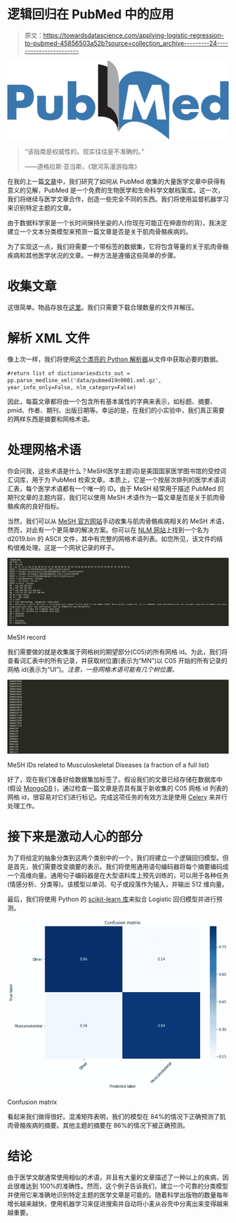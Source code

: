 # 逻辑回归在 PubMed 中的应用

> 原文：<https://towardsdatascience.com/applying-logistic-regression-to-pubmed-45856503a52b?source=collection_archive---------24----------------------->

![](img/79cd9055bd86548fedfe655a1866390f.png)

> “该指南是权威性的。现实往往是不准确的。”
> 
> ――道格拉斯·亚当斯，《银河系漫游指南》

在我的上一篇[文章](https://blog.usejournal.com/cancer-research-are-we-moving-in-the-right-direction-35932e93745b)中，我们研究了如何从 PubMed 收集的大量医学文章中获得有意义的见解，PubMed 是一个免费的生物医学和生命科学文献档案库。这一次，我们将继续与医学文章合作，创造一些完全不同的东西。我们将使用监督机器学习来识别特定主题的文章。

由于数据科学家是一个长时间保持坐姿的人(你现在可能正在伸直你的背)，我决定建立一个文本分类模型来预测一篇文章是否是关于肌肉骨骼疾病的。

为了实现这一点，我们将需要一个带标签的数据集，它将包含等量的关于肌肉骨骼疾病和其他医学状况的文章。一种方法是遵循这些简单的步骤。

# **收集文章**

这很简单。物品存放在[这里](https://www.nlm.nih.gov/databases/download/pubmed_medline.html)。我们只需要下载合理数量的文件并解压。

# **解析 XML 文件**

像上次一样，我们将使用[这个漂亮的 Python 解析器](https://github.com/titipata/pubmed_parser)从文件中获取必要的数据。

```
#return list of dictionariesdicts_out = pp.parse_medline_xml('data/pubmed19n0001.xml.gz', year_info_only=False, nlm_category=False)
```

因此，每篇文章都将由一个包含所有基本属性的字典来表示，如标题、摘要、pmid、作者、期刊、出版日期等。幸运的是，在我们的小实验中，我们真正需要的两样东西是摘要和网格术语。

# 处理网格术语

你会问我，这些术语是什么？MeSH(医学主题词)是美国国家医学图书馆的受控词汇词库，用于为 PubMed 检索文章。本质上，它是一个按层次排列的医学术语词汇表，每个医学术语都有一个唯一的 ID。由于 MeSH 经常用于描述 PubMed 的期刊文章的主题内容，我们可以使用 MeSH 术语作为一篇文章是否是关于肌肉骨骼疾病的良好指标。

当然，我们可以从 [MeSH 官方网站](https://meshb.nlm.nih.gov/record/ui?ui=D009140)手动收集与肌肉骨骼疾病相关的 MeSH 术语，然而，对此有一个更简单的解决方案。你可以在 [NLM 网站](https://www.nlm.nih.gov/databases/download/mesh.html)上找到一个名为 d2019.bin 的 ASCII 文件，其中有完整的网格术语列表。如您所见，该文件的结构很难处理。这是一个网状记录的样子。

![](img/1e602a666c38a23e39872dc81137adf2.png)

MeSH record

我们需要做的就是收集属于网格树的期望部分(C05)的所有网格 id。为此，我们将查看词汇表中的所有记录，并获取树位置(表示为“MN”)以 C05 开始的所有记录的网格 id(表示为“UI”)。*注意，一些网格术语可能有几个树位置。*

![](img/80e8be3582474b71e3c451b5399b36eb.png)

MeSH IDs related to Musculoskeletal Diseases (a fraction of a full list)

好了，现在我们准备好给数据集加标签了。假设我们的文章已经存储在数据库中(假设 [MongoDB](https://www.mongodb.com/what-is-mongodb) )，通过检查一篇文章是否具有属于新收集的 C05 网格 id 列表的网格 id，很容易对它们进行标记。完成这项任务的有效方法是使用 [Celery](http://docs.celeryproject.org/en/latest/getting-started/first-steps-with-celery.html) 来并行处理工作。

# **接下来是激动人心的部分**

为了将给定的抽象分类到这两个类别中的一个，我们将建立一个逻辑回归模型。但是首先，我们需要改变摘要的表示。我们将使用通用语句编码器将每个摘要编码成一个高维向量。通用句子编码器是在大型语料库上预先训练的，可以用于各种任务(情感分析、分类等)。该模型以单词、句子或段落作为输入，并输出 512 维向量。

最后，我们将使用 Python 的 [scikit-learn 库](https://scikit-learn.org/stable/modules/generated/sklearn.linear_model.LogisticRegression.html)来拟合 Logistic 回归模型并进行预测。

![](img/4cb9f5e862b94865200b1e55da4b21f7.png)

Confusion matrix

看起来我们做得很好。混淆矩阵表明，我们的模型在 84%的情况下正确预测了肌肉骨骼疾病的摘要。其他主题的摘要在 86%的情况下被正确预测。

# **结论**

由于医学文献通常使用相似的术语，并且有大量的文章描述了一种以上的疾病，因此很难达到 100%的准确性。然而，这个例子告诉我们，建立一个可靠的分类模型并使用它来准确地识别特定主题的医学文章是可能的。随着科学出版物的数量每年增长越来越快，使用机器学习来促进搜索并自动将小麦从谷壳中分离出来变得越来越重要。